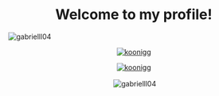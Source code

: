 <h1 align="center">Welcome to my profile!</h1>

<p align="left"> <img src="https://komarev.com/ghpvc/?username=gabrielll04&label=Profile%20views&color=0e75b6&style=flat" alt="gabrielll04" /> </p>

<p align="center"> <a href="https://twitter.com/koonigg" target="blank"><img src="https://img.shields.io/twitter/follow/koonigg?logo=twitter&style=for-the-badge" alt="koonigg" /></a> </p>
<p align="center"> <a href="[https://twitter.com/koonigg](https://linkedin.com/in/https://www.linkedin.com/in/gabriel-carneiro-54aa45248)" target="blank"><img src="https://img.shields.io/linkedin/follow/koonigg?logo=linkedin&style=for-the-badge" alt="koonigg" /></a> </p>

<p align="center">&nbsp;<img align="center" src="https://github-readme-stats.vercel.app/api?username=gabrielll04&show_icons=true&locale=en" alt="gabrielll04" /></p>
